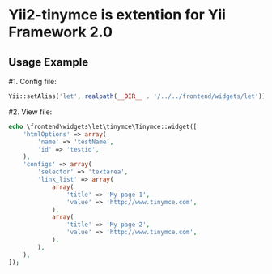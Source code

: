 Yii2-tinymce is extention for Yii Framework 2.0
===============================================

## Usage Example

#1. Config file:
~~~php
Yii::setAlias('let', realpath(__DIR__ . '/../../frontend/widgets/let'));
~~~

#2. View file:
~~~php
echo \frontend\widgets\let\tinymce\Tinymce::widget([
    'htmlOptions' => array(
        'name' => 'testName',
        'id' => 'testid',
    ),
    'configs' => array(
        'selector' => 'textarea',
        'link_list' => array(
            array(
                'title' => 'My page 1',
                'value' => 'http://www.tinymce.com',
            ),
            array(
                'title' => 'My page 2',
                'value' => 'http://www.tinymce.com',
            ),
        ),
    ),
]);
~~~
